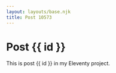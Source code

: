 ```yaml
---
layout: layouts/base.njk
title: Post 10573
---
```


# Post {{ id }}

This is post {{ id }} in my Eleventy project.
